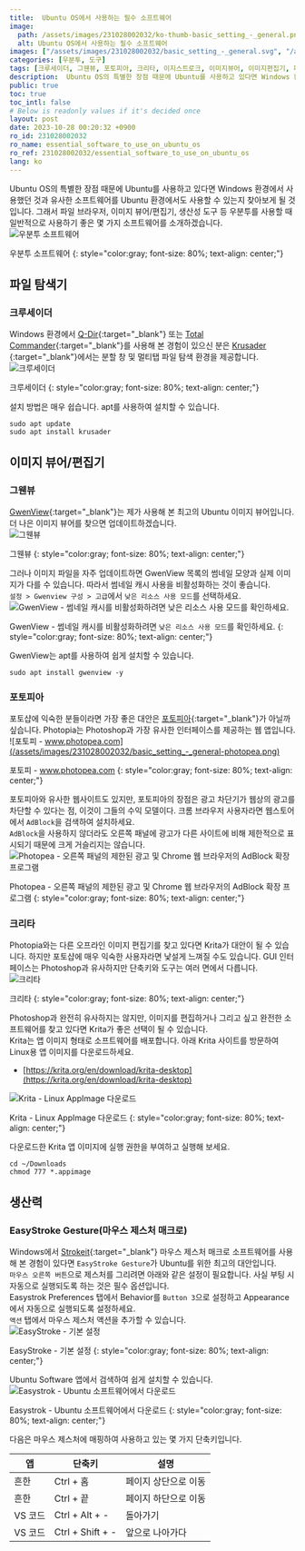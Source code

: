 ```yaml
---
title:  Ubuntu OS에서 사용하는 필수 소프트웨어
image:
  path: /assets/images/231028002032/ko-thumb-basic_setting_-_general.png
  alt: Ubuntu OS에서 사용하는 필수 소프트웨어
images: ["/assets/images/231028002032/basic_setting_-_general.svg", "/assets/images/231028002032/basic_setting_-_general-krusader.png", "/assets/images/231028002032/basic_setting_-_general-gwenview.png", "/assets/images/231028002032/basic_setting_-_general-enable-log-resource-usage-mode.png", "/assets/images/231028002032/basic_setting_-_general-photopea.png", "/assets/images/231028002032/basic_setting_-_general-photopea-adblock.png", "/assets/images/231028002032/basic_setting_-_general-krita.png", "/assets/images/231028002032/basic_setting_-_general-krita-downdlaod-appimage.png", "/assets/images/231028002032/basic_setting_-_general-easystroke.png", "/assets/images/231028002032/basic_setting_-_general-easystroke-download.png"]
categories: [우분투, 도구]
tags: [크루세이더, 그웬뷰, 포토피아, 크리타, 이지스트로크, 이미지뷰어, 이미지편집기, 파일탐색기, 마우스매크로, 우분투, 도구]
description:  Ubuntu OS의 특별한 장점 때문에 Ubuntu를 사용하고 있다면 Windows 환경에서 사용했던 것과 유사한 소프트웨어를 Ubuntu 환경에서도 사용할 수 있는지 찾아보게 될 것입니다. 그래서 파일 브라우저, 이미지 뷰어/편집기, 생산성 도구 등 우분투를 사용할 때 일반적으로 사용하기 좋은 몇 가지 소프트웨어를 소개하겠습니다.
public: true
toc: true
toc_intl: false
# Below is readonly values if it's decided once
layout: post
date: 2023-10-28 00:20:32 +0900
ro_id: 231028002032
ro_name: essential_software_to_use_on_ubuntu_os
ro_ref: 231028002032/essential_software_to_use_on_ubuntu_os
lang: ko
---
```

Ubuntu OS의 특별한 장점 때문에 Ubuntu를 사용하고 있다면 Windows 환경에서 사용했던 것과 유사한 소프트웨어를 Ubuntu 환경에서도 사용할 수 있는지 찾아보게 될 것입니다. 그래서 파일 브라우저, 이미지 뷰어/편집기, 생산성 도구 등 우분투를 사용할 때 일반적으로 사용하기 좋은 몇 가지 소프트웨어를 소개하겠습니다.  
![우분투 소프트웨어](/assets/images/231028002032/basic_setting_-_general.svg)  

우분투 소프트웨어
{: style="color:gray; font-size: 80%; text-align: center;"}

## 파일 탐색기
### 크루세이더
Windows 환경에서 [Q-Dir](http://www.q-dir.com){:target="_blank"} 또는 [Total Commander](https://www.ghisler.com/download.htm){:target="_blank"}를 사용해 본 경험이 있으신 분은 [Krusader ](https://krusader.org){:target="_blank"}에서는 분할 창 및 멀티탭 파일 탐색 환경을 제공합니다.  
![크루세이더](/assets/images/231028002032/basic_setting_-_general-krusader.png)  

크루세이더
{: style="color:gray; font-size: 80%; text-align: center;"}

설치 방법은 매우 쉽습니다. apt를 사용하여 설치할 수 있습니다.  

```shell
sudo apt update
sudo apt install krusader
```
## 이미지 뷰어/편집기
### 그웬뷰
[GwenView](https://github.com/KDE/gwenview){:target="_blank"}는 제가 사용해 본 최고의 Ubuntu 이미지 뷰어입니다. 더 나은 이미지 뷰어를 찾으면 업데이트하겠습니다.  
![그웬뷰](/assets/images/231028002032/basic_setting_-_general-gwenview.png)  

그웬뷰
{: style="color:gray; font-size: 80%; text-align: center;"}

그러나 이미지 파일을 자주 업데이트하면 GwenView 목록의 썸네일 모양과 실제 이미지가 다를 수 있습니다. 따라서 썸네일 캐시 사용을 비활성화하는 것이 좋습니다.  
`설정 > Gwenview 구성 > 고급`에서 `낮은 리소스 사용 모드`를 선택하세요.  
![GwenView - 썸네일 캐시를 비활성화하려면 `낮은 리소스 사용 모드`를 확인하세요.](/assets/images/231028002032/basic_setting_-_general-enable-log-resource-usage-mode.png)  

GwenView - 썸네일 캐시를 비활성화하려면 `낮은 리소스 사용 모드`를 확인하세요.
{: style="color:gray; font-size: 80%; text-align: center;"}

GwenView는 apt를 사용하여 쉽게 설치할 수 있습니다.  

```shell
sudo apt install gwenview -y
```
### 포토피아
포토샵에 익숙한 분들이라면 가장 좋은 대안은 [포토피아](https://www.photopea.com){:target="_blank"}가 아닐까 싶습니다. Photopia는 Photoshop과 가장 유사한 인터페이스를 제공하는 웹 앱입니다.  
![포토피 - www.photopea.com](/assets/images/231028002032/basic_setting_-_general-photopea.png)  

포토피 - www.photopea.com
{: style="color:gray; font-size: 80%; text-align: center;"}

포토피아와 유사한 웹사이트도 있지만, 포토피아의 장점은 광고 차단기가 웹상의 광고를 차단할 수 있다는 점, 이것이 그들의 수익 모델이다. 크롬 브라우저 사용자라면 웹스토어에서 `AdBlock`을 검색하여 설치하세요.  
`AdBlock`을 사용하지 않더라도 오른쪽 패널에 광고가 다른 사이트에 비해 제한적으로 표시되기 때문에 크게 거슬리지는 않습니다.  
![Photopea - 오른쪽 패널의 제한된 광고 및 Chrome 웹 브라우저의 AdBlock 확장 프로그램](/assets/images/231028002032/basic_setting_-_general-photopea-adblock.png)  

Photopea - 오른쪽 패널의 제한된 광고 및 Chrome 웹 브라우저의 AdBlock 확장 프로그램
{: style="color:gray; font-size: 80%; text-align: center;"}

### 크리타
Photopia와는 다른 오프라인 이미지 편집기를 찾고 있다면 Krita가 대안이 될 수 있습니다. 하지만 포토샵에 매우 익숙한 사용자라면 낯설게 느껴질 수도 있습니다. GUI 인터페이스는 Photoshop과 유사하지만 단축키와 도구는 여러 면에서 다릅니다.  
![크리타](/assets/images/231028002032/basic_setting_-_general-krita.png)  

크리타
{: style="color:gray; font-size: 80%; text-align: center;"}

Photoshop과 완전히 유사하지는 않지만, 이미지를 편집하거나 그리고 싶고 완전한 소프트웨어를 찾고 있다면 Krita가 좋은 선택이 될 수 있습니다.  
Krita는 앱 이미지 형태로 소프트웨어를 배포합니다. 아래 Krita 사이트를 방문하여 Linux용 앱 이미지를 다운로드하세요.  
- [https://krita.org/en/download/krita-desktop](https://krita.org/en/download/krita-desktop)

![Krita - Linux AppImage 다운로드](/assets/images/231028002032/basic_setting_-_general-krita-downdlaod-appimage.png)  

Krita - Linux AppImage 다운로드
{: style="color:gray; font-size: 80%; text-align: center;"}

다운로드한 Krita 앱 이미지에 실행 권한을 부여하고 실행해 보세요.  

```shell
cd ~/Downloads
chmod 777 *.appimage
```
## 생산력
### EasyStroke Gesture(마우스 제스처 매크로)
Windows에서 [Strokeit](https://www.tcbmi.com/strokeit){:target="_blank"} 마우스 제스처 매크로 소프트웨어를 사용해 본 경험이 있다면 `EasyStroke Gesture`가 Ubuntu를 위한 최고의 대안입니다.  
`마우스 오른쪽 버튼`으로 제스처를 그리려면 아래와 같은 설정이 필요합니다. 사실 부팅 시 자동으로 실행되도록 하는 것은 필수 옵션입니다.  
Easystrok Preferences 탭에서 Behavior를 `Button 3`으로 설정하고 Appearance에서 자동으로 실행되도록 설정하세요.  
`액션` 탭에서 마우스 제스처 액션을 추가할 수 있습니다.  
![EasyStroke - 기본 설정](/assets/images/231028002032/basic_setting_-_general-easystroke.png)  

EasyStroke - 기본 설정
{: style="color:gray; font-size: 80%; text-align: center;"}

Ubuntu Software 앱에서 검색하여 쉽게 설치할 수 있습니다.  
![Easystrok - Ubuntu 소프트웨어에서 다운로드](/assets/images/231028002032/basic_setting_-_general-easystroke-download.png)  

Easystrok - Ubuntu 소프트웨어에서 다운로드
{: style="color:gray; font-size: 80%; text-align: center;"}

다음은 마우스 제스처에 매핑하여 사용하고 있는 몇 가지 단축키입니다.  

|앱|단축키|설명|
| ------- | ---------------- | ----------------- |
|흔한|Ctrl + 홈|페이지 상단으로 이동|
|흔한|Ctrl + 끝|페이지 하단으로 이동|
|VS 코드|Ctrl + Alt + -|돌아가기|
|VS 코드|Ctrl + Shift + -|앞으로 나아가다|

